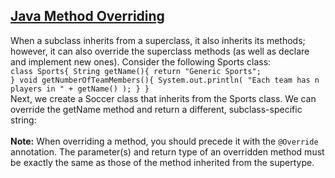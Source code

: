 ## **[Java Method Overriding](https://www.hackerrank.com/challenges/java-method-overriding)** 
When a subclass inherits from a superclass, it also inherits its methods; however, it can also override the superclass methods (as well as declare and implement new ones). Consider the following Sports class:<br><code>class Sports{
    String getName(){
        return "Generic Sports";
    }
    void getNumberOfTeamMembers(){
        System.out.println( "Each team has n players in " + getName() );
    }
}</code><br>Next, we create a Soccer class that inherits from the Sports class. We can override the getName method and return a different, subclass-specific string:<br><code></code><br><strong>Note:</strong> When overriding a method, you should precede it with the <code>@Override</code> annotation. The parameter(s) and return type of an overridden method must be exactly the same as those of the method inherited from the supertype. <br><br>